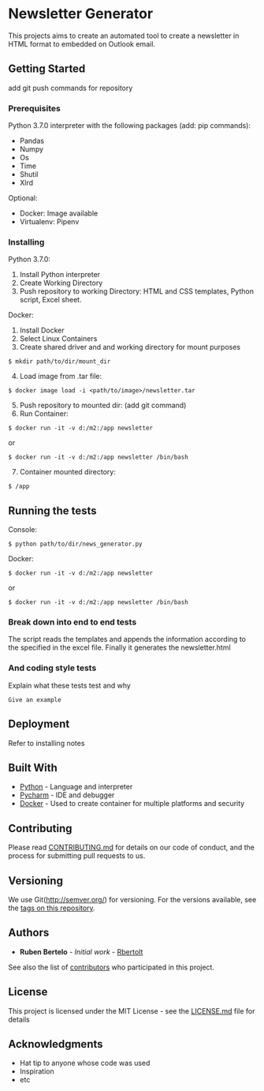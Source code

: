 # Newsletter Generator
This projects aims to create an automated tool to create a newsletter in HTML format to embedded on Outlook email.


## Getting Started

add git push commands for repository

### Prerequisites

Python 3.7.0 interpreter with the following packages (add: pip commands):
- Pandas
- Numpy
- Os
- Time
- Shutil
- Xlrd


Optional: 
- Docker: Image available
- Virtualenv: Pipenv

### Installing

Python 3.7.0:

1. Install Python interpreter
2. Create Working Directory
3. Push repository to working Directory: HTML and CSS templates, Python script, Excel sheet.

Docker:
1. Install Docker
2. Select Linux Containers
3. Create shared driver and and working directory for mount purposes
```
$ mkdir path/to/dir/mount_dir
```
4. Load image from .tar file: 
```
$ docker image load -i <path/to/image>/newsletter.tar
```
5. Push repository to mounted dir: (add git command)
6. Run Container:
```
$ docker run -it -v d:/m2:/app newsletter
```
or
```
$ docker run -it -v d:/m2:/app newsletter /bin/bash
``` 
7. Container mounted directory: 
```
$ /app
```

## Running the tests

Console:
```
$ python path/to/dir/news_generator.py
```

Docker:
```
$ docker run -it -v d:/m2:/app newsletter
```
or
```
$ docker run -it -v d:/m2:/app newsletter /bin/bash
``` 

### Break down into end to end tests

The script reads the templates and appends the information according to the specified in the excel file.
Finally it generates the  newsletter.html


### And coding style tests

Explain what these tests test and why

```
Give an example
```

## Deployment

Refer to installing notes

## Built With

* [Python](http://www.dropwizard.io/1.0.2/docs/) - Language and interpreter
* [Pycharm](https://maven.apache.org/) - IDE and debugger
* [Docker](https://rometools.github.io/rome/) - Used to create container for multiple platforms and security

## Contributing

Please read [CONTRIBUTING.md](https://gist.github.com/PurpleBooth/b24679402957c63ec426) for details on our code of conduct, and the process for submitting pull requests to us.

## Versioning

We use Git(http://semver.org/) for versioning. For the versions available, see the [tags on this repository](https://github.com/your/project/tags). 

## Authors

* **Ruben Bertelo** - *Initial work* - [Rbertolt](https://github.com/PurpleBooth)

See also the list of [contributors](https://github.com/your/project/contributors) who participated in this project.

## License

This project is licensed under the MIT License - see the [LICENSE.md](LICENSE.md) file for details

## Acknowledgments

* Hat tip to anyone whose code was used
* Inspiration
* etc

